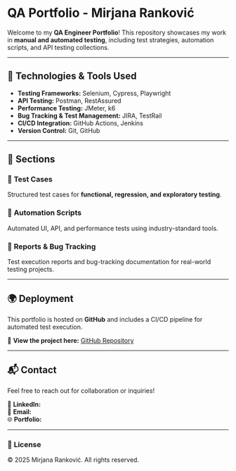 # **QA Portfolio - Mirjana Ranković**  

Welcome to my **QA Engineer Portfolio**! This repository showcases my work in **manual and automated testing**, including test strategies, automation scripts, and API testing collections.  

---

## 🚀 **Technologies & Tools Used**  

- **Testing Frameworks:** Selenium, Cypress, Playwright  
- **API Testing:** Postman, RestAssured  
- **Performance Testing:** JMeter, k6  
- **Bug Tracking & Test Management:** JIRA, TestRail  
- **CI/CD Integration:** GitHub Actions, Jenkins  
- **Version Control:** Git, GitHub  

---

## 📌 **Sections**  

### 🔹 **Test Cases**  
Structured test cases for **functional, regression, and exploratory testing**.  

### 🔹 **Automation Scripts**  
Automated UI, API, and performance tests using industry-standard tools.  

### 🔹 **Reports & Bug Tracking**  
Test execution reports and bug-tracking documentation for real-world testing projects.  

---

## 🌍 **Deployment**  

This portfolio is hosted on **GitHub** and includes a CI/CD pipeline for automated test execution.  

📌 **View the project here:** [GitHub Repository](#)  

---

## 📬 **Contact**  

Feel free to reach out for collaboration or inquiries!  

🔗 **LinkedIn:**   
📧 **Email:**   
🌐 **Portfolio:**   

---

### 📜 **License**  

© 2025 Mirjana Ranković. All rights reserved.  
